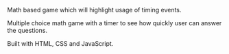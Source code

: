 Math based game which will highlight usage of timing events.

Multiple choice math game with a timer to see how quickly user can answer the questions. 

Built with HTML, CSS and JavaScript.